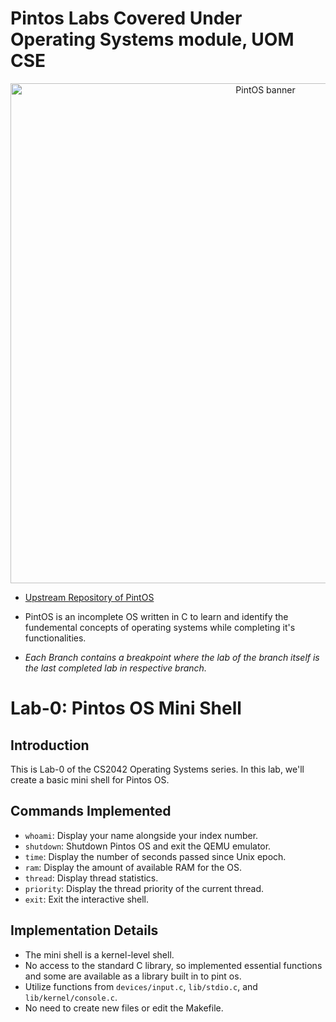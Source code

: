 # Pintos Labs Covered Under Operating Systems module, UOM CSE
<p align="center">
    <picture>
      <source 
        srcset="https://github.com/Chathura-De-Silva/Pint-OS-Labs/blob/master/Banner.png"
        media="(prefers-color-scheme: dark)"
      />
      <img 
        src="https://github.com/Chathura-De-Silva/Pint-OS-Labs/blob/master/Banner.png" 
        alt="PintOS banner"
        width="800"
       />
    </picture>
  </p>

*  [Upstream Repository of PintOS](https://github.com/jhu-cs318/pintos.git)

*  PintOS is an incomplete OS written in C to learn and identify the fundemental concepts of operating systems while completing it's functionalities.
*  _Each Branch contains a breakpoint where the lab of the branch itself is the last completed lab in respective branch._
# Lab-0: Pintos OS Mini Shell

## Introduction

This is Lab-0 of the CS2042 Operating Systems series. In this lab, we'll create a basic mini shell for Pintos OS.

## Commands Implemented

- `whoami`: Display your name alongside your index number.
- `shutdown`: Shutdown Pintos OS and exit the QEMU emulator.
- `time`: Display the number of seconds passed since Unix epoch.
- `ram`: Display the amount of available RAM for the OS.
- `thread`: Display thread statistics.
- `priority`: Display the thread priority of the current thread.
- `exit`: Exit the interactive shell.

## Implementation Details

- The mini shell is a kernel-level shell.
- No access to the standard C library, so implemented essential functions and some are available as a library built in to pint os.
- Utilize functions from `devices/input.c`, `lib/stdio.c`, and `lib/kernel/console.c`.
- No need to create new files or edit the Makefile.



